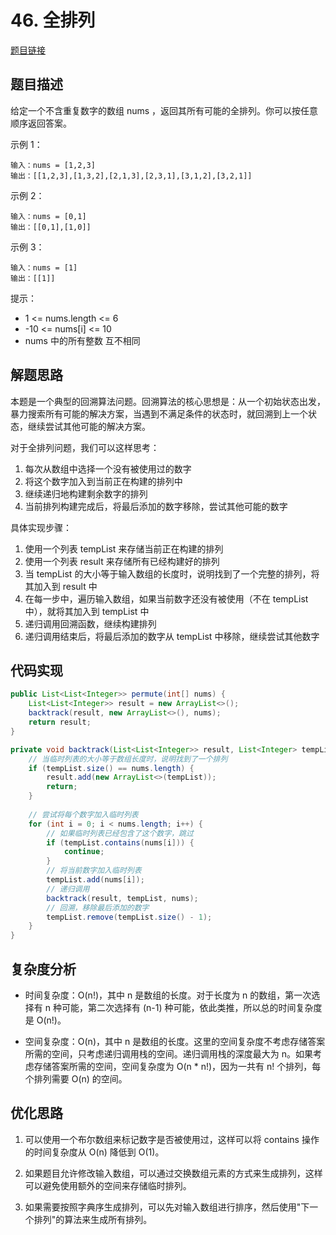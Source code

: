 # 46. 全排列

[题目链接](https://leetcode.cn/problems/permutations/)

## 题目描述

给定一个不含重复数字的数组 nums ，返回其所有可能的全排列。你可以按任意顺序返回答案。

示例 1：
```
输入：nums = [1,2,3]
输出：[[1,2,3],[1,3,2],[2,1,3],[2,3,1],[3,1,2],[3,2,1]]
```

示例 2：
```
输入：nums = [0,1]
输出：[[0,1],[1,0]]
```

示例 3：
```
输入：nums = [1]
输出：[[1]]
```

提示：
* 1 <= nums.length <= 6
* -10 <= nums[i] <= 10
* nums 中的所有整数 互不相同

## 解题思路

本题是一个典型的回溯算法问题。回溯算法的核心思想是：从一个初始状态出发，暴力搜索所有可能的解决方案，当遇到不满足条件的状态时，就回溯到上一个状态，继续尝试其他可能的解决方案。

对于全排列问题，我们可以这样思考：
1. 每次从数组中选择一个没有被使用过的数字
2. 将这个数字加入到当前正在构建的排列中
3. 继续递归地构建剩余数字的排列
4. 当前排列构建完成后，将最后添加的数字移除，尝试其他可能的数字

具体实现步骤：
1. 使用一个列表 tempList 来存储当前正在构建的排列
2. 使用一个列表 result 来存储所有已经构建好的排列
3. 当 tempList 的大小等于输入数组的长度时，说明找到了一个完整的排列，将其加入到 result 中
4. 在每一步中，遍历输入数组，如果当前数字还没有被使用（不在 tempList 中），就将其加入到 tempList 中
5. 递归调用回溯函数，继续构建排列
6. 递归调用结束后，将最后添加的数字从 tempList 中移除，继续尝试其他数字

## 代码实现

```java
public List<List<Integer>> permute(int[] nums) {
    List<List<Integer>> result = new ArrayList<>();
    backtrack(result, new ArrayList<>(), nums);
    return result;
}

private void backtrack(List<List<Integer>> result, List<Integer> tempList, int[] nums) {
    // 当临时列表的大小等于数组长度时，说明找到了一个排列
    if (tempList.size() == nums.length) {
        result.add(new ArrayList<>(tempList));
        return;
    }
    
    // 尝试将每个数字加入临时列表
    for (int i = 0; i < nums.length; i++) {
        // 如果临时列表已经包含了这个数字，跳过
        if (tempList.contains(nums[i])) {
            continue;
        }
        // 将当前数字加入临时列表
        tempList.add(nums[i]);
        // 递归调用
        backtrack(result, tempList, nums);
        // 回溯，移除最后添加的数字
        tempList.remove(tempList.size() - 1);
    }
}
```

## 复杂度分析

* 时间复杂度：O(n!)，其中 n 是数组的长度。对于长度为 n 的数组，第一次选择有 n 种可能，第二次选择有 (n-1) 种可能，依此类推，所以总的时间复杂度是 O(n!)。

* 空间复杂度：O(n)，其中 n 是数组的长度。这里的空间复杂度不考虑存储答案所需的空间，只考虑递归调用栈的空间。递归调用栈的深度最大为 n。如果考虑存储答案所需的空间，空间复杂度为 O(n * n!)，因为一共有 n! 个排列，每个排列需要 O(n) 的空间。

## 优化思路

1. 可以使用一个布尔数组来标记数字是否被使用过，这样可以将 contains 操作的时间复杂度从 O(n) 降低到 O(1)。

2. 如果题目允许修改输入数组，可以通过交换数组元素的方式来生成排列，这样可以避免使用额外的空间来存储临时排列。

3. 如果需要按照字典序生成排列，可以先对输入数组进行排序，然后使用"下一个排列"的算法来生成所有排列。 